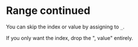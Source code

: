 # Range continued

You can skip the index or value by assigning to `_`.

If you only want the index, drop the ", value" entirely.
